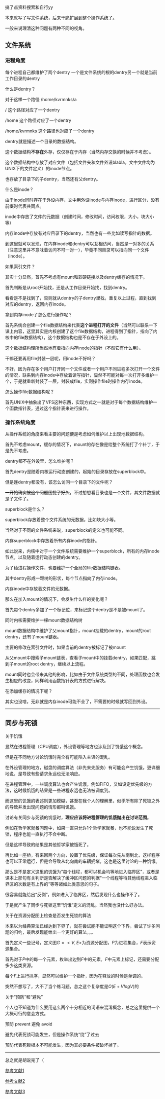 搞了点资料搜索和自行yy

本来就写了写文件系统，后来干脆扩展到整个操作系统了。

<!-- more -->

一般来说理清这种问题有两种不同的视角。
## 文件系统
### 进程角度

每个进程自己都维护了两个dentry 一个是文件系统的根的dentry另一个就是当前工作目录的dentry

什么是dentry？

对于这样一个路径 /home/kvrmnks/a

/ 这个路径对应了一个dentry

/home 这个路径对应了一个dentry

/home/kvrmnks 这个路径也对应了一个dentry

dentry就是描述一个目录的数据结构。

这个数据结构**不存在**外存，仅仅存在于内存（当然内存交换的时候并不考虑）。

这个数据结构中存放了对应文件（包括文件夹和文件外设blabla，文中文件均为UNIX下的文件定义）的inode节点。

也存放了目录下的子dentry，当然还有父dentry。

什么是inode？

由于inode同时存在于外设内存，文中用外设inode与内存inode，进行区分，没有前缀时代表共同点。

inode中存放了文件的元数据（创建时间，修改时间，访问权限，大小，块大小等）

内存inode中存放有对应目录下的dentry，当然也有一些比如读写指针的数据。

到这里就可以发现，在内存inode和dentry可以互相访问，当然是一对多的关系（注意这里并不意味着访问不可一对一），毕竟不同目录可以指向同一个文件（inode）。

如果索引文件？

其实十分显然，首先不考虑有mount和软硬链接以及dentry缓存的情况下。

首先判断是从root开始找，还是从工作目录开始找，找到dentry。

看看是不是找到了，否则就从dentry的子dentry里找，重复以上过程，直到找到对应的dentry，返回内存inode。

拿到内存inode了怎么进行操作呢？

首先系统会创建一个file数据结构来代表**这个进程打开的文件**（当然可以联系一下课上内容，这里其实是内核创建了这个file数据结构，进程得到了指针，指向了内核中的file数据结构），这个数据结构也是不存在于外设上的。

这个数据结构理所当然地有着指向内存inode的指针（不然它有什么用）。

干嘛还要再用file封装一层呢，用inode不好吗？

不好，因为存在多个用户打开同一个文件或者一个用户不同进程多次打开一个文件的情况，联系到内存inode中存放着读写指针，显然不可能对每一次打开多维护一个，于是就重新封装了一层，封装成file，实则操作file时操作内存inode。

怎么操作file数据结构呢？

首先UNIX中抽象出了VFS这种东西，实现方式之一就是对于每个数据结构维护一个函数指针表，通过这个指针表来进行操作。

### 操作系统角度

从操作系统的角度来看主要的问题便是考虑如何维护以上出现地数据结构。

首先不考虑mount，缓存的情况下，mount的存在像是给整个系统打了个补丁，于是先不考虑。

dentry都不在外设里，怎么维护呢？

首先dentry是随着内核运行动态创建的，起始的目录存放在superblock中。

但是连dentry都没有，该怎么访问一个目录下的文件呢？

~~一开始确实被这个问题困扰了好久~~，不过想想看目录也是一个文件，其文件数据就是子文件了。

superblock是什么？

superblock存放着整个文件系统的元数据，比如块大小等。

当然对于不同的文件系统来说，superblock的定义也可能不同。

内存superblock中存放着所有内存inode的指针。

如此说来，内核中对于一个文件系统需要维护一个superblock，所有的内存inode节点，以及随着运行动态创建的dentry。

为了给进程操作文件，也要维护一个全局的file数据结构链表。

其中dentry形成一颗树的形状，每个节点指向了内存inode。

内存inode中存放着文件的元数据。

那么在加入mount的情况下，会发生什么样的变化呢？

首先每个dentry多加了一个标记位，来标记这个dentry是不是被mount了。

同时内核需要维护一棵mount数据结构树

mount数据结构中维护了父mount指针，mount挂载的dentry，mount的root dentry，还有子mount链表。

主要的修改在索引文件时，如果当前的dentry被标记了被mount

从父mount中搜索子mount链表，查看子mount中的挂载dentry，如果匹配，跳到子mount的root dentry，继续以上流程。

mount同时也会带来其他的影响，比如由于文件系统类型的不同，处理函数也会发生相应的改变，同样利用函数指针表的方式进行解决。

在添加缓存的情况下呢？

其实也没啥，无非就是内存inode可能不全了，不需要的时候就写回到外设。

---
## 同步与死锁

关于饥饿

显然在进程管理（CPU调度），外设管理等地方也涉及到了饥饿这个概念。

但是在不同地方讨论饥饿时完全有可能陷入主语的混乱。

在外设管理的地方，磁盘的调度算法（非先来先服务）有可能会产生饥饿，更详细地说，是导致有些请求永远也无法响应。

在进程管理中，一些调度算法也会产生饥饿，例如FIFO，又如设定优先级的方法，这时候饥饿的结果是一些进程永远也无法被调度到。

而这里的饥饿的表述则更加模糊，甚至在我个人的理解里，似乎所有除了死锁之外的导致并发出现问题的情形都叫饥饿。

讨论有关同步与死锁的饥饿时，**理应应该将进程管理的饥饿抛出在讨论范围**。

例如在哲学家就餐问题中，如果一直只允许1个哲学家就餐，也不能说发生了死锁，程序也能一直执行不会中断。

但是这样导致的结果是其他哲学家被饿死了。

再比如一座桥，有来回两个方向，设置了优先级，保证每次先从南到北，这样程序也可以正常运行，但是会导致从北向南的车辆拥堵，这也是这里讨论的一种饥饿。

那么是不是定义这里的饥饿为“每个线程，都可以机会均等地进入临界区”，或者是课本上那句有关判断是否解决了缓冲区问题的判据“一个线程等待其他线程进入临界区的次数是有上界的”等等诸如此类意思的句子。

很容易就能给出“反例”，例如进入了临界区，然后发现什么也操作不了。

于是就产生了同步与死锁这里“饥饿”定义的混乱。当然我也没什么好办法。

关于在资源分配图上检查是否发生死锁的算法

本来以为经典算法已经达到下界了，就在尝试能不能证明这个下界，尝试了许多问题的归约，最后发现能给出一个更好的算法。。。

首先定义一些记号，定义图$G = <V, E>$为资源分配图，$P$为进程集合，$F$表示资源集合。

首先对于$P$中的每一个元素，枚举出边到$F$中的元素，$F$中元素上标记，还需要分配多少这类资源。

每个$F$上进行排序，显然可以维护一个指针，因为在释放的时候是单调的。

突然不想写了，大不了当个练习题，总之这个复杂度是$O(E + VlogV)$的

关于“预防”和“避免”

个人也不知道为什么要用这么两个十分相近的词语来混淆概念，总之这里提供一个大概可行的意会方式。

预防 prevent 避免 avoid

避免代表死锁可能发生，但是操作系统“绕”了过去

预防代表死锁根本不可能发生，因为其必要条件被破坏掉了。




---
总之就是胡说完了（

[参考文献1](https://blog.csdn.net/jinking01/article/details/105683360)

[参考文献2](https://blog.csdn.net/qwaszx523/article/details/72764690)

[参考文献3](https://blog.csdn.net/JuliusRyan/article/details/8283323)